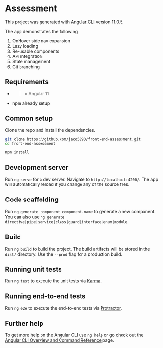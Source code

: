 # Assessment

This project was generated with [Angular CLI](https://github.com/angular/angular-cli) version 11.0.5.

The app demonstrates the following
  1. OnHover side nav expansion
  2. Lazy loading
  3. Re-usable components
  4. API integration
  5. State management
  6. Git branching

## Requirements

* >= Angular 11
* npm already setup

## Common setup

Clone the repo and install the dependencies.

```bash
git clone https://github.com/jaco5890/front-end-assessment.git
cd front-end-assessment
```

```bash
npm install
```

## Development server

Run `ng serve` for a dev server. Navigate to `http://localhost:4200/`. The app will automatically reload if you change any of the source files.

## Code scaffolding

Run `ng generate component component-name` to generate a new component. You can also use `ng generate directive|pipe|service|class|guard|interface|enum|module`.

## Build

Run `ng build` to build the project. The build artifacts will be stored in the `dist/` directory. Use the `--prod` flag for a production build.

## Running unit tests

Run `ng test` to execute the unit tests via [Karma](https://karma-runner.github.io).

## Running end-to-end tests

Run `ng e2e` to execute the end-to-end tests via [Protractor](http://www.protractortest.org/).

## Further help

To get more help on the Angular CLI use `ng help` or go check out the [Angular CLI Overview and Command Reference](https://angular.io/cli) page.
